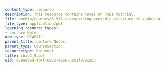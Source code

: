 ```yaml
---
content_type: resource
description: This resource contains notes on ToBI tutorial.
file: /media/courses/6-911-transcribing-prosodic-structure-of-spoken-utterances-with-tobi-january-iap-2006/c69a0b6df64f6962d9565851f802c263_chap2_9.pdf
file_type: application/pdf
learning_resource_types:
- Lecture Notes
ocw_type: OCWFile
parent_title: Lecture Notes
parent_type: CourseSection
resourcetype: Document
title: chap2_9.pdf
uid: c69a0b6d-f64f-6962-d956-5851f802c263
---
```

